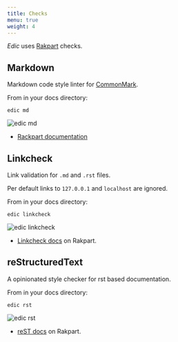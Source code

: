 ```yaml
---
title: Checks
menu: true
weight: 4
---
```


*Edic* uses [Rakpart](https://rakpart.testhedocs.org) checks.

## Markdown

Markdown code style linter for [CommonMark](https://commonmark.org/).

From in your docs directory:

```shell
edic md
```

![edic md](/edic-remark-lint.png "edic md")

- [Rackpart documentation](https://rakpart.testthedocs.org/ttd-remark.html)

## Linkcheck

Link validation for ``.md`` and ``.rst`` files.

Per default links to `127.0.0.1` and `localhost` are ignored.

From in your docs directory:

```shell
edic linkcheck
```

![edic linkcheck](/edic-linkcheck.png "edic linkcheck")

- [Linkcheck docs](https://rakpart.testthedocs.org/ttd-linkcheck.html) on Rakpart.

## reStructuredText

A opinionated style checker for rst based documentation.

From in your docs directory:

```shell
edic rst
```

![edic rst](/edic-rst.png "edic rst")

- [reST docs](https://rakpart.testthedocs.org/ttd-doc8.html) on Rakpart.

